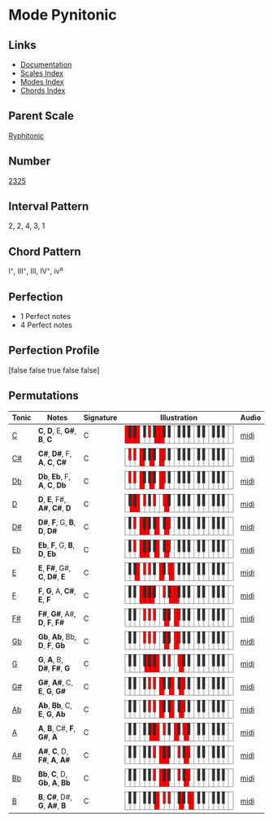 # Mode Pynitonic

## Links

- [Documentation](index.md)
- [Scales Index](Scales.md)
- [Modes Index](Modes.md)
- [Chords Index](Chords.md)

## Parent Scale

[Ryphitonic](ScaleRyphitonic.md)

## Number

[2325](https://ianring.com/musictheory/scales/2325)

## Interval Pattern

2, 2, 4, 3, 1

## Chord Pattern

I⁺, III⁺, III, IV⁺, iv⁰

## Perfection

- 1 Perfect notes
- 4 Perfect notes

## Perfection Profile

[false false true false false]

## Permutations

| Tonic | Notes | Signature | Illustration | Audio |
|-------|-------|-----------|--------------|-------|
| [C](ModeCNaturalPynitonic.md) | **C**, **D**, E, **G#**, **B**, **C** | C | ![CNaturalPynitonic](ModeCNaturalPynitonic.png) | [midi](https://github.com/edipermadi/music/blob/main/docs/ModeCNaturalPynitonic.mid?raw=true) |
| [C#](ModeCSharpPynitonic.md) | **C#**, **D#**, F, **A**, **C**, **C#** | C | ![CSharpPynitonic](ModeCSharpPynitonic.png) | [midi](https://github.com/edipermadi/music/blob/main/docs/ModeCSharpPynitonic.mid?raw=true) |
| [Db](ModeDFlatPynitonic.md) | **Db**, **Eb**, F, **A**, **C**, **Db** | C | ![DFlatPynitonic](ModeDFlatPynitonic.png) | [midi](https://github.com/edipermadi/music/blob/main/docs/ModeDFlatPynitonic.mid?raw=true) |
| [D](ModeDNaturalPynitonic.md) | **D**, **E**, F#, **A#**, **C#**, **D** | C | ![DNaturalPynitonic](ModeDNaturalPynitonic.png) | [midi](https://github.com/edipermadi/music/blob/main/docs/ModeDNaturalPynitonic.mid?raw=true) |
| [D#](ModeDSharpPynitonic.md) | **D#**, **F**, G, **B**, **D**, **D#** | C | ![DSharpPynitonic](ModeDSharpPynitonic.png) | [midi](https://github.com/edipermadi/music/blob/main/docs/ModeDSharpPynitonic.mid?raw=true) |
| [Eb](ModeEFlatPynitonic.md) | **Eb**, **F**, G, **B**, **D**, **Eb** | C | ![EFlatPynitonic](ModeEFlatPynitonic.png) | [midi](https://github.com/edipermadi/music/blob/main/docs/ModeEFlatPynitonic.mid?raw=true) |
| [E](ModeENaturalPynitonic.md) | **E**, **F#**, G#, **C**, **D#**, **E** | C | ![ENaturalPynitonic](ModeENaturalPynitonic.png) | [midi](https://github.com/edipermadi/music/blob/main/docs/ModeENaturalPynitonic.mid?raw=true) |
| [F](ModeFNaturalPynitonic.md) | **F**, **G**, A, **C#**, **E**, **F** | C | ![FNaturalPynitonic](ModeFNaturalPynitonic.png) | [midi](https://github.com/edipermadi/music/blob/main/docs/ModeFNaturalPynitonic.mid?raw=true) |
| [F#](ModeFSharpPynitonic.md) | **F#**, **G#**, A#, **D**, **F**, **F#** | C | ![FSharpPynitonic](ModeFSharpPynitonic.png) | [midi](https://github.com/edipermadi/music/blob/main/docs/ModeFSharpPynitonic.mid?raw=true) |
| [Gb](ModeGFlatPynitonic.md) | **Gb**, **Ab**, Bb, **D**, **F**, **Gb** | C | ![GFlatPynitonic](ModeGFlatPynitonic.png) | [midi](https://github.com/edipermadi/music/blob/main/docs/ModeGFlatPynitonic.mid?raw=true) |
| [G](ModeGNaturalPynitonic.md) | **G**, **A**, B, **D#**, **F#**, **G** | C | ![GNaturalPynitonic](ModeGNaturalPynitonic.png) | [midi](https://github.com/edipermadi/music/blob/main/docs/ModeGNaturalPynitonic.mid?raw=true) |
| [G#](ModeGSharpPynitonic.md) | **G#**, **A#**, C, **E**, **G**, **G#** | C | ![GSharpPynitonic](ModeGSharpPynitonic.png) | [midi](https://github.com/edipermadi/music/blob/main/docs/ModeGSharpPynitonic.mid?raw=true) |
| [Ab](ModeAFlatPynitonic.md) | **Ab**, **Bb**, C, **E**, **G**, **Ab** | C | ![AFlatPynitonic](ModeAFlatPynitonic.png) | [midi](https://github.com/edipermadi/music/blob/main/docs/ModeAFlatPynitonic.mid?raw=true) |
| [A](ModeANaturalPynitonic.md) | **A**, **B**, C#, **F**, **G#**, **A** | C | ![ANaturalPynitonic](ModeANaturalPynitonic.png) | [midi](https://github.com/edipermadi/music/blob/main/docs/ModeANaturalPynitonic.mid?raw=true) |
| [A#](ModeASharpPynitonic.md) | **A#**, **C**, D, **F#**, **A**, **A#** | C | ![ASharpPynitonic](ModeASharpPynitonic.png) | [midi](https://github.com/edipermadi/music/blob/main/docs/ModeASharpPynitonic.mid?raw=true) |
| [Bb](ModeBFlatPynitonic.md) | **Bb**, **C**, D, **Gb**, **A**, **Bb** | C | ![BFlatPynitonic](ModeBFlatPynitonic.png) | [midi](https://github.com/edipermadi/music/blob/main/docs/ModeBFlatPynitonic.mid?raw=true) |
| [B](ModeBNaturalPynitonic.md) | **B**, **C#**, D#, **G**, **A#**, **B** | C | ![BNaturalPynitonic](ModeBNaturalPynitonic.png) | [midi](https://github.com/edipermadi/music/blob/main/docs/ModeBNaturalPynitonic.mid?raw=true) |
